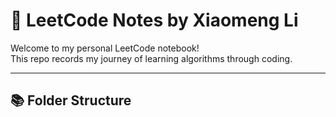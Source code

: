# 🧠 LeetCode Notes by Xiaomeng Li

Welcome to my personal LeetCode notebook!  
This repo records my journey of learning algorithms through coding.

---

## 📚 Folder Structure

